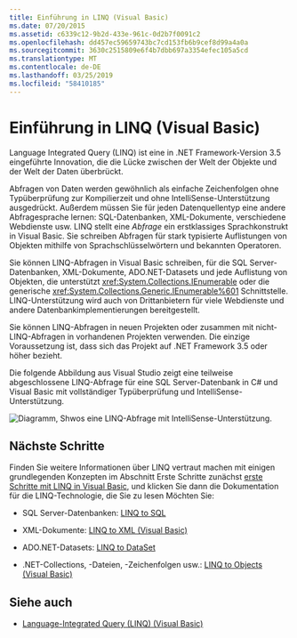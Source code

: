 ```yaml
---
title: Einführung in LINQ (Visual Basic)
ms.date: 07/20/2015
ms.assetid: c6339c12-9b2d-433e-961c-0d2b7f0091c2
ms.openlocfilehash: dd457ec59659743bc7cd153fb6b9cef8d99a4a0a
ms.sourcegitcommit: 3630c2515809e6f4b7dbb697a3354efec105a5cd
ms.translationtype: MT
ms.contentlocale: de-DE
ms.lasthandoff: 03/25/2019
ms.locfileid: "58410185"
---
```

# <a name="introduction-to-linq-visual-basic"></a>Einführung in LINQ (Visual Basic)
Language Integrated Query (LINQ) ist eine in .NET Framework-Version 3.5 eingeführte Innovation, die die Lücke zwischen der Welt der Objekte und der Welt der Daten überbrückt.  
  
 Abfragen von Daten werden gewöhnlich als einfache Zeichenfolgen ohne Typüberprüfung zur Kompilierzeit und ohne IntelliSense-Unterstützung ausgedrückt. Außerdem müssen Sie für jeden Datenquellentyp eine andere Abfragesprache lernen: SQL-Datenbanken, XML-Dokumente, verschiedene Webdienste usw. LINQ stellt eine *Abfrage* ein erstklassiges Sprachkonstrukt in Visual Basic. Sie schreiben Abfragen für stark typisierte Auflistungen von Objekten mithilfe von Sprachschlüsselwörtern und bekannten Operatoren.  
  
 Sie können LINQ-Abfragen in Visual Basic schreiben, für die SQL Server-Datenbanken, XML-Dokumente, ADO.NET-Datasets und jede Auflistung von Objekten, die unterstützt <xref:System.Collections.IEnumerable> oder die generische <xref:System.Collections.Generic.IEnumerable%601> Schnittstelle. LINQ-Unterstützung wird auch von Drittanbietern für viele Webdienste und andere Datenbankimplementierungen bereitgestellt.  
  
 Sie können LINQ-Abfragen in neuen Projekten oder zusammen mit nicht-LINQ-Abfragen in vorhandenen Projekten verwenden. Die einzige Voraussetzung ist, dass sich das Projekt auf .NET Framework 3.5 oder höher bezieht.  
  
 Die folgende Abbildung aus Visual Studio zeigt eine teilweise abgeschlossene LINQ-Abfrage für eine SQL Server-Datenbank in C# und Visual Basic mit vollständiger Typüberprüfung und IntelliSense-Unterstützung.  
  
 ![Diagramm, Shwos eine LINQ-Abfrage mit IntelliSense-Unterstützung.](./media/introduction-to-linq/linq-query-intellisense.png)  
  
## <a name="next-steps"></a>Nächste Schritte  
 Finden Sie weitere Informationen über LINQ vertraut machen mit einigen grundlegenden Konzepten im Abschnitt Erste Schritte zunächst [erste Schritte mit LINQ in Visual Basic](../../../../visual-basic/programming-guide/concepts/linq/getting-started-with-linq.md), und klicken Sie dann die Dokumentation für die LINQ-Technologie, die Sie zu lesen Möchten Sie:  
  
-   SQL Server-Datenbanken: [LINQ to SQL](../../../../framework/data/adonet/sql/linq/index.md)  
  
-   XML-Dokumente: [LINQ to XML (Visual Basic)](../../../../visual-basic/programming-guide/concepts/linq/linq-to-xml.md)  
  
-   ADO.NET-Datasets: [LINQ to DataSet](../../../../framework/data/adonet/linq-to-dataset.md)  
  
-   .NET-Collections, -Dateien, -Zeichenfolgen usw.: [LINQ to Objects (Visual Basic)](../../../../visual-basic/programming-guide/concepts/linq/linq-to-objects.md)  
  
## <a name="see-also"></a>Siehe auch
- [Language-Integrated Query (LINQ) (Visual Basic)](../../../../visual-basic/programming-guide/concepts/linq/index.md)
